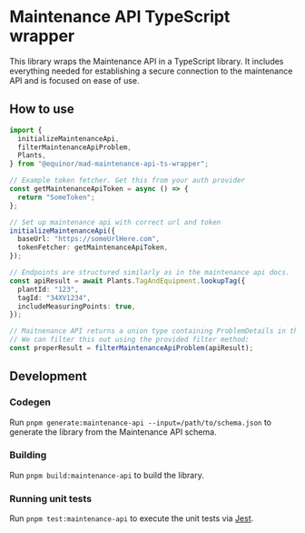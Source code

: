 # Maintenance API TypeScript wrapper

This library wraps the Maintenance API in a TypeScript library.
It includes everything needed for establishing a secure connection to the maintenance API and is focused on ease of use.

## How to use

```ts
import {
  initializeMaintenanceApi,
  filterMaintenanceApiProblem,
  Plants,
} from "@equinor/mad-maintenance-api-ts-wrapper";

// Example token fetcher. Get this from your auth provider
const getMaintenanceApiToken = async () => {
  return "SomeToken";
};

// Set up maintenance api with correct url and token
initializeMaintenanceApi({
  baseUrl: "https://someUrlHere.com",
  tokenFetcher: getMaintenanceApiToken,
});

// Endpoints are structured similarly as in the maintenance api docs.
const apiResult = await Plants.TagAndEquipment.lookupTag({
  plantId: "123",
  tagId: "34XV1234",
  includeMeasuringPoints: true,
});

// Maitnenance API returns a union type containing ProblemDetails in the case of internal errors.
// We can filter this out using the provided filter method:
const properResult = filterMaintenanceApiProblem(apiResult);
```

## Development

### Codegen

Run `pnpm generate:maintenance-api --input=/path/to/schema.json` to generate the library from the Maintenance API schema.

### Building

Run `pnpm build:maintenance-api` to build the library.

### Running unit tests

Run `pnpm test:maintenance-api` to execute the unit tests via [Jest](https://jestjs.io).
